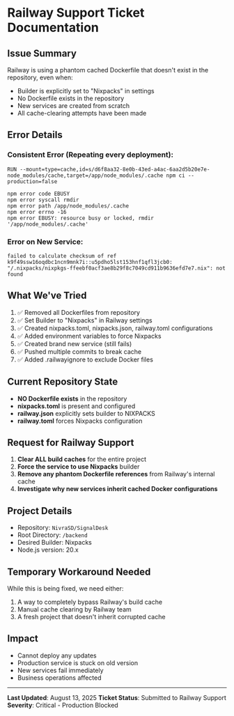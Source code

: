 # Railway Support Ticket Documentation

## Issue Summary
Railway is using a phantom cached Dockerfile that doesn't exist in the repository, even when:
- Builder is explicitly set to "Nixpacks" in settings
- No Dockerfile exists in the repository
- New services are created from scratch
- All cache-clearing attempts have been made

## Error Details

### Consistent Error (Repeating every deployment):
```
RUN --mount=type=cache,id=s/d6f8aa32-8e0b-43ed-a4ac-6aa2d5b20e7e-node_modules/cache,target=/app/node_modules/.cache npm ci --production=false

npm error code EBUSY
npm error syscall rmdir
npm error path /app/node_modules/.cache
npm error errno -16
npm error EBUSY: resource busy or locked, rmdir '/app/node_modules/.cache'
```

### Error on New Service:
```
failed to calculate checksum of ref k9f49ssw16oqdbc1ncn9mnk7i::u5pdho5lst153hnf1qfl3jcb0: "/.nixpacks/nixpkgs-ffeebf0acf3ae8b29f8c7049cd911b9636efd7e7.nix": not found
```

## What We've Tried

1. ✅ Removed all Dockerfiles from repository
2. ✅ Set Builder to "Nixpacks" in Railway settings
3. ✅ Created nixpacks.toml, nixpacks.json, railway.toml configurations
4. ✅ Added environment variables to force Nixpacks
5. ✅ Created brand new service (still fails)
6. ✅ Pushed multiple commits to break cache
7. ✅ Added .railwayignore to exclude Docker files

## Current Repository State

- **NO Dockerfile exists** in the repository
- **nixpacks.toml** is present and configured
- **railway.json** explicitly sets builder to NIXPACKS
- **railway.toml** forces Nixpacks configuration

## Request for Railway Support

1. **Clear ALL build caches** for the entire project
2. **Force the service to use Nixpacks** builder
3. **Remove any phantom Dockerfile references** from Railway's internal cache
4. **Investigate why new services inherit cached Docker configurations**

## Project Details

- Repository: `NivraSD/SignalDesk`
- Root Directory: `/backend`
- Desired Builder: Nixpacks
- Node.js version: 20.x

## Temporary Workaround Needed

While this is being fixed, we need either:
1. A way to completely bypass Railway's build cache
2. Manual cache clearing by Railway team
3. A fresh project that doesn't inherit corrupted cache

## Impact

- Cannot deploy any updates
- Production service is stuck on old version
- New services fail immediately
- Business operations affected

---

**Last Updated**: August 13, 2025
**Ticket Status**: Submitted to Railway Support
**Severity**: Critical - Production Blocked